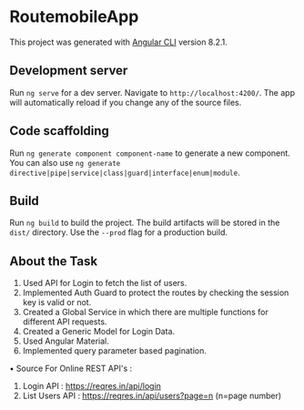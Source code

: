 # RoutemobileApp

This project was generated with [Angular CLI](https://github.com/angular/angular-cli) version 8.2.1.

## Development server

Run `ng serve` for a dev server. Navigate to `http://localhost:4200/`. The app will automatically reload if you change any of the source files.

## Code scaffolding

Run `ng generate component component-name` to generate a new component. You can also use `ng generate directive|pipe|service|class|guard|interface|enum|module`.

## Build

Run `ng build` to build the project. The build artifacts will be stored in the `dist/` directory. Use the `--prod` flag for a production build.

## About the Task

1.  Used API for Login to fetch the list of users.
2.  Implemented Auth Guard to protect the routes by checking the session key is valid or not.
3.  Created a Global Service in which there are multiple functions for different API requests.
4.  Created a Generic Model for Login Data.
5.  Used Angular Material.
6.  Implemented query parameter based pagination.

• Source For Online REST API's :
1.  Login API : https://reqres.in/api/login
2.  List Users API : https://reqres.in/api/users?page=n (n=page number)
